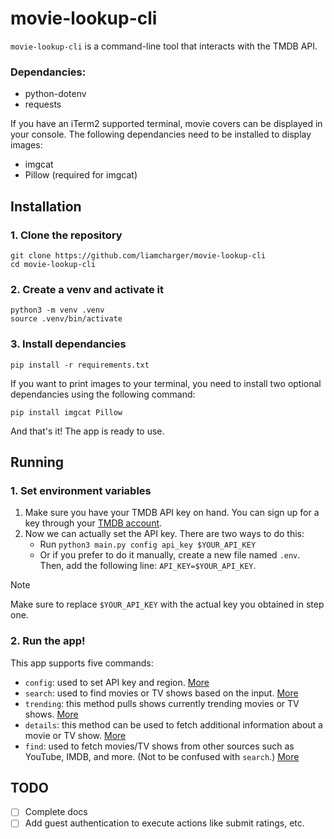 # movie-lookup-cli

`movie-lookup-cli` is a command-line tool that interacts with the TMDB API.

### Dependancies:
- python-dotenv
- requests

If you have an iTerm2 supported terminal, movie covers can be displayed in your console. The following dependancies need to be installed to display images:

- imgcat
- Pillow (required for imgcat)

## Installation

### 1. Clone the repository
```
git clone https://github.com/liamcharger/movie-lookup-cli
cd movie-lookup-cli
```

### 2. Create a venv and activate it
```
python3 -m venv .venv
source .venv/bin/activate
```

### 3. Install dependancies
```
pip install -r requirements.txt
```

If you want to print images to your terminal, you need to install two optional dependancies using the following command:

```
pip install imgcat Pillow
```

And that's it! The app is ready to use.

## Running

### 1. Set environment variables
1. Make sure you have your TMDB API key on hand. You can sign up for a key through your [TMDB account](https://www.themoviedb.org/settings/api).
2. Now we can actually set the API key. There are two ways to do this:
    - Run `python3 main.py config api_key $YOUR_API_KEY`
    - Or if you prefer to do it manually, create a new file named `.env`. Then, add the following line: `API_KEY=$YOUR_API_KEY`.

> [!NOTE]
> Make sure to replace `$YOUR_API_KEY` with the actual key you obtained in step one.

### 2. Run the app!

This app supports five commands:
- `config`: used to set API key and region. [More](/docs/config.md)
- `search`: used to find movies or TV shows based on the input. [More](/docs/trending.md)
- `trending`: this method pulls shows currently trending movies or TV shows. [More](/docs/trending.md)
- `details`: this method can be used to fetch additional information about a movie or TV show. [More](/docs/trending.md)
- `find`: used to fetch movies/TV shows from other sources such as YouTube, IMDB, and more. (Not to be confused with `search`.) [More](/docs/trending.md)

## TODO
- [ ] Complete docs
- [ ] Add guest authentication to execute actions like submit ratings, etc.
